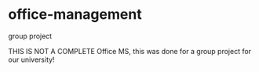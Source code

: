 # office-management
group project

THIS IS NOT A COMPLETE Office MS, this was done for a group project for our university!
